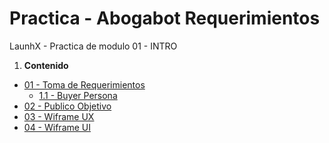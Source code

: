 # Practica - Abogabot Requerimientos

LaunhX - Practica de modulo 01 - INTRO

1. **Contenido**
  - [01 - Toma de Requerimientos](./1.-tomaDeRequerimientos.md)
    - [1.1 - Buyer Persona](./2.-buyerPersona.md)
  - [02 - Publico Objetivo](./3.-publicoObjetivo.md)
  - [03 - Wiframe UX](./4.-wiframeUX.md)
  - [04 - Wiframe UI](./5.-wiframeUI.md)




